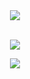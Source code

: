 <div align="center">
<img src="https://i.imgur.com/IUk2fpA.gif"/>
</div>
<br />
<p align="center"> 
  <img src="https://github-readme-stats.vercel.app/api?username=elmerchou&show_icons=true&theme=radical" /> 
</p>
<p align="center"> 
  <img src="https://github-readme-stats.vercel.app/api/top-langs/?username=elmerchou&layout=compact" /> 
</p>
